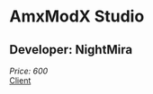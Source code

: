 <h1>AmxModX Studio</h1>
<h2>Developer: <b>NightMira</b></h2>
<i>Price: 600</i><br>
<a href="https://vk.com/id184842097">Client</a>
